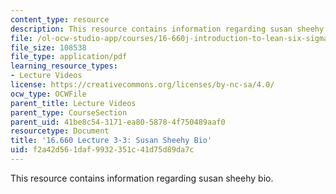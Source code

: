 ```yaml
---
content_type: resource
description: This resource contains information regarding susan sheehy bio.
file: /ol-ocw-studio-app/courses/16-660j-introduction-to-lean-six-sigma-methods-january-iap-2012/f2a42d561daf9932351c41d75d89da7c_MIT16_660JIAP12_3-3ShBio.pdf
file_size: 108538
file_type: application/pdf
learning_resource_types:
- Lecture Videos
license: https://creativecommons.org/licenses/by-nc-sa/4.0/
ocw_type: OCWFile
parent_title: Lecture Videos
parent_type: CourseSection
parent_uid: 41be8c54-3171-ea80-5878-4f750489aaf0
resourcetype: Document
title: '16.660 Lecture 3-3: Susan Sheehy Bio'
uid: f2a42d56-1daf-9932-351c-41d75d89da7c
---
```

This resource contains information regarding susan sheehy bio.